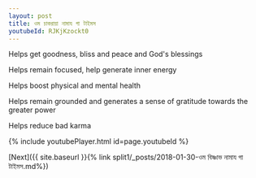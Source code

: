 ```yaml
---
layout: post
title: ওম চাকরায়া নামায গা টাইমস
youtubeId: RJKjKzockt0
---
```

 
 
Helps get goodness, bliss and peace and God's blessings
 
Helps remain focused, help generate inner energy 
 
Helps boost physical and mental health 
 
Helps remain grounded and generates a sense of gratitude towards the greater power 
 
Helps reduce bad karma
 
 
 
 


{% include youtubePlayer.html id=page.youtubeId %}
 
[Next]({{ site.baseurl }}{% link  split1/_posts/2018-01-30-ওম বিষ্ণাভ নামায গা টাইমস.md%})
 

